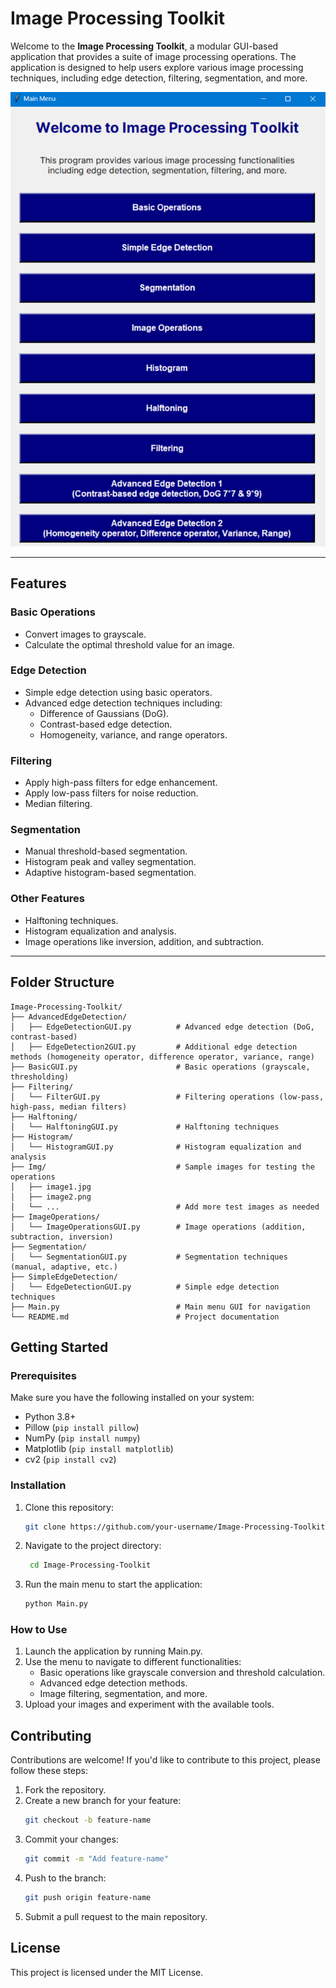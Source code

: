 # Image Processing Toolkit

Welcome to the **Image Processing Toolkit**, a modular GUI-based application that provides a suite of image processing operations. The application is designed to help users explore various image processing techniques, including edge detection, filtering, segmentation, and more.

![Application Screenshot](Img/MainMenu.png)

---

## Features

### Basic Operations

- Convert images to grayscale.
- Calculate the optimal threshold value for an image.

### Edge Detection

- Simple edge detection using basic operators.
- Advanced edge detection techniques including:
  - Difference of Gaussians (DoG).
  - Contrast-based edge detection.
  - Homogeneity, variance, and range operators.

### Filtering

- Apply high-pass filters for edge enhancement.
- Apply low-pass filters for noise reduction.
- Median filtering.

### Segmentation

- Manual threshold-based segmentation.
- Histogram peak and valley segmentation.
- Adaptive histogram-based segmentation.

### Other Features

- Halftoning techniques.
- Histogram equalization and analysis.
- Image operations like inversion, addition, and subtraction.

---

## Folder Structure

    Image-Processing-Toolkit/
    ├── AdvancedEdgeDetection/
    │   ├── EdgeDetectionGUI.py          # Advanced edge detection (DoG, contrast-based)
    │   ├── EdgeDetection2GUI.py         # Additional edge detection methods (homogeneity operator, difference operator, variance, range)
    ├── BasicGUI.py                      # Basic operations (grayscale, thresholding)
    ├── Filtering/
    │   └── FilterGUI.py                 # Filtering operations (low-pass, high-pass, median filters)
    ├── Halftoning/
    │   └── HalftoningGUI.py             # Halftoning techniques
    ├── Histogram/
    │   └── HistogramGUI.py              # Histogram equalization and analysis
    ├── Img/                             # Sample images for testing the operations
    │   ├── image1.jpg
    │   ├── image2.png
    │   └── ...                          # Add more test images as needed
    ├── ImageOperations/
    │   └── ImageOperationsGUI.py        # Image operations (addition, subtraction, inversion)
    ├── Segmentation/
    │   └── SegmentationGUI.py           # Segmentation techniques (manual, adaptive, etc.)
    ├── SimpleEdgeDetection/
    │   └── EdgeDetectionGUI.py          # Simple edge detection techniques
    ├── Main.py                          # Main menu GUI for navigation
    └── README.md                        # Project documentation

## Getting Started

### Prerequisites

Make sure you have the following installed on your system:

- Python 3.8+
- Pillow (`pip install pillow`)
- NumPy (`pip install numpy`)
- Matplotlib (`pip install matplotlib`)
- cv2 (`pip install cv2`)

### Installation

1. Clone this repository:
   ```bash
   git clone https://github.com/your-username/Image-Processing-Toolkit.git
   ```
2. Navigate to the project directory:
   ```bash
    cd Image-Processing-Toolkit
   ```
3. Run the main menu to start the application:
   ```bash
   python Main.py
   ```

### How to Use

1. Launch the application by running Main.py.
2. Use the menu to navigate to different functionalities:
   - Basic operations like grayscale conversion and threshold calculation.
   - Advanced edge detection methods.
   - Image filtering, segmentation, and more.
3. Upload your images and experiment with the available tools.

## Contributing

Contributions are welcome! If you'd like to contribute to this project, please follow these steps:

1. Fork the repository.
2. Create a new branch for your feature:
   ```bash
   git checkout -b feature-name
   ```
3. Commit your changes:
   ```bash
   git commit -m "Add feature-name"
   ```
4. Push to the branch:
   ```bash
   git push origin feature-name
   ```
5. Submit a pull request to the main repository.

## License

This project is licensed under the MIT License.
